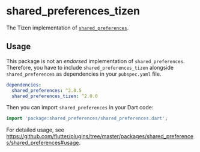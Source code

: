 # shared_preferences_tizen

The Tizen implementation of [`shared_preferences`](https://github.com/flutter/plugins/tree/master/packages/shared_preferences).

## Usage

This package is not an _endorsed_ implementation of `shared_preferences`. Therefore, you have to include `shared_preferences_tizen` alongside `shared_preferences` as dependencies in your `pubspec.yaml` file.

```yaml
dependencies:
  shared_preferences: ^2.0.5
  shared_preferences_tizen: ^2.0.0
```

Then you can import `shared_preferences` in your Dart code:

```dart
import 'package:shared_preferences/shared_preferences.dart';
```

For detailed usage, see https://github.com/flutter/plugins/tree/master/packages/shared_preferences/shared_preferences#usage.
